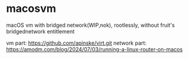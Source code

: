 # macosvm
macOS vm with bridged network(WIP,nok), rootlessly, without fruit's bridgednetwork entitlement

vm part: 	https://github.com/apinske/virt.git
network part:	https://amodm.com/blog/2024/07/03/running-a-linux-router-on-macos



